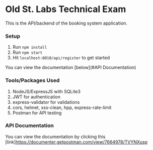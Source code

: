 # Old St. Labs Technical Exam

This is the API/backend of the booking system application.

### Setup

1. Run `npm install`
2. Run `npm start`
3. Hit `localhost:8010/api/register` to get started

You can view the documentation [below](#API Documentation)

### Tools/Packages Used

1. NodeJS/ExpressJS with SQLite3
2. JWT for authentication
3. express-validator for validations
4. cors, helmet, xss-clean, hpp, express-rate-limit
5. Postman for API testing

### API Documentation

You can view the documentation by clicking this [link]https://documenter.getpostman.com/view/7664978/TVYNXusp
